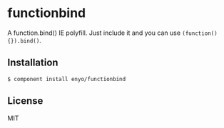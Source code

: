 
# functionbind

  A function.bind() IE polyfill. Just include it and you can use `(function() {}).bind()`.

## Installation

    $ component install enyo/functionbind

## License

  MIT
